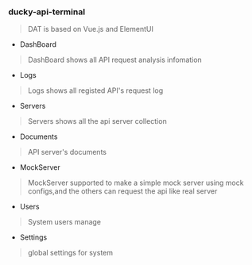 <!--
 * @Author: your name
 * @Date: 2020-05-25 11:43:33
 * @LastEditTime: 2020-06-05 10:44:24
 * @LastEditors: Please set LastEditors
 * @Description: In User Settings Edit
 * @FilePath: \ducky-api-terminal\README.md
--> 
### ducky-api-terminal
> DAT is based on Vue.js and ElementUI

- DashBoard
> DashBoard shows all API request analysis infomation

- Logs
> Logs shows all registed API's request log

- Servers 
> Servers shows all the api server collection

- Documents
> API server's documents

- MockServer 
> MockServer supported to make a simple mock server using mock configs,and the others can request the api like real server

- Users
> System users manage

- Settings
> global settings for system
